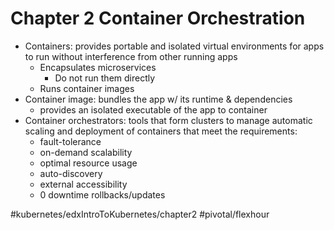 # Chapter 2 Container Orchestration
- Containers: provides portable and isolated virtual environments for apps to run without interference from other running apps
	- Encapsulates microservices
		- Do not run them directly
	- Runs container images
- Container image: bundles the app w/ its runtime & dependencies
	- provides an isolated executable of the app to container
- Container orchestrators: tools that form clusters to manage automatic scaling and deployment of containers that meet the requirements:
	- fault-tolerance
	- on-demand scalability
	- optimal resource usage
	- auto-discovery
	- external accessibility
	- 0 downtime rollbacks/updates

#kubernetes/edxIntroToKubernetes/chapter2
#pivotal/flexhour